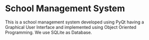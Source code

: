 # School Management System 

This is a school management system developed using PyQt having a Graphical User Interface and implemented using Object Oriented Programming. 
We use SQLite as Database.
